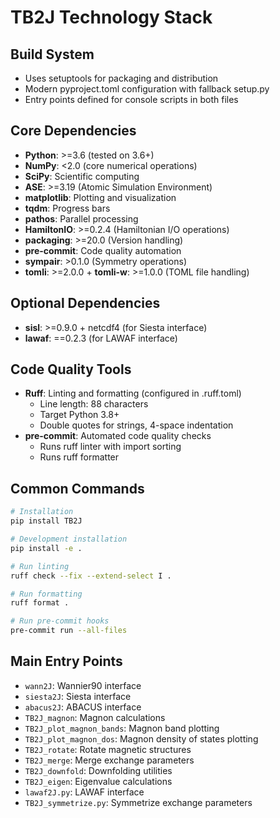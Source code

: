 # TB2J Technology Stack

## Build System
- Uses setuptools for packaging and distribution
- Modern pyproject.toml configuration with fallback setup.py
- Entry points defined for console scripts in both files

## Core Dependencies
- **Python**: >=3.6 (tested on 3.6+)
- **NumPy**: <2.0 (core numerical operations)
- **SciPy**: Scientific computing
- **ASE**: >=3.19 (Atomic Simulation Environment)
- **matplotlib**: Plotting and visualization
- **tqdm**: Progress bars
- **pathos**: Parallel processing
- **HamiltonIO**: >=0.2.4 (Hamiltonian I/O operations)
- **packaging**: >=20.0 (Version handling)
- **pre-commit**: Code quality automation
- **sympair**: >0.1.0 (Symmetry operations)
- **tomli**: >=2.0.0 + **tomli-w**: >=1.0.0 (TOML file handling)

## Optional Dependencies
- **sisl**: >=0.9.0 + netcdf4 (for Siesta interface)
- **lawaf**: ==0.2.3 (for LAWAF interface)

## Code Quality Tools
- **Ruff**: Linting and formatting (configured in .ruff.toml)
  - Line length: 88 characters
  - Target Python 3.8+
  - Double quotes for strings, 4-space indentation
- **pre-commit**: Automated code quality checks
  - Runs ruff linter with import sorting
  - Runs ruff formatter

## Common Commands
```bash
# Installation
pip install TB2J

# Development installation
pip install -e .

# Run linting
ruff check --fix --extend-select I .

# Run formatting  
ruff format .

# Run pre-commit hooks
pre-commit run --all-files
```

## Main Entry Points
- `wann2J`: Wannier90 interface
- `siesta2J`: Siesta interface  
- `abacus2J`: ABACUS interface
- `TB2J_magnon`: Magnon calculations
- `TB2J_plot_magnon_bands`: Magnon band plotting
- `TB2J_plot_magnon_dos`: Magnon density of states plotting
- `TB2J_rotate`: Rotate magnetic structures
- `TB2J_merge`: Merge exchange parameters
- `TB2J_downfold`: Downfolding utilities
- `TB2J_eigen`: Eigenvalue calculations
- `lawaf2J.py`: LAWAF interface
- `TB2J_symmetrize.py`: Symmetrize exchange parameters